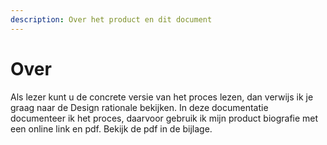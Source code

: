 ```yaml
---
description: Over het product en dit document
---
```


# Over

Als lezer kunt u de concrete versie van het proces lezen, dan verwijs ik je graag naar de Design rationale bekijken. In deze documentatie documenteer ik het proces,  daarvoor gebruik ik mijn product biografie met een online link en pdf. Bekijk de pdf in de bijlage.
